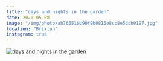 ```yaml
---
title: "days and nights in the garden"
date: 2020-05-08
image: "/img/photo/ab766516d90f9b0815e8cc8e5dcb0197.jpg"
location: "Brixton"
instagram: true
---
```


![days and nights in the garden](/img/photo/ab766516d90f9b0815e8cc8e5dcb0197.jpg)

